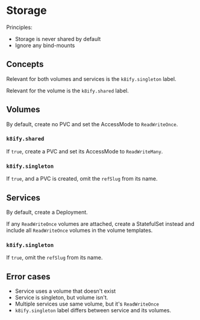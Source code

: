 # Storage

Principles:

* Storage is never shared by default
* Ignore any bind-mounts


## Concepts

Relevant for both volumes and services is the `k8ify.singleton` label.

Relevant for the volume is the `k8ify.shared` label.


## Volumes

By default, create no PVC and set the AccessMode to `ReadWriteOnce`.

### `k8ify.shared`

If `true`, create a PVC and set its AccessMode to `ReadWriteMany`.


### `k8ify.singleton`

If `true`, and a PVC is created, omit the `refSlug` from its name.


## Services

By default, create a Deployment.

If any `ReadWriteOnce` volumes are attached, create a StatefulSet instead and include all `ReadWriteOnce` volumes in the volume templates.


### `k8ify.singleton`

If `true`, omit the `refSlug` from its name.


## Error cases

- Service uses a volume that doesn't exist
- Service is singleton, but volume isn't.
- Multiple services use same volume, but it's `ReadWriteOnce`
- `k8ify.singleton` label differs between service and its volumes.